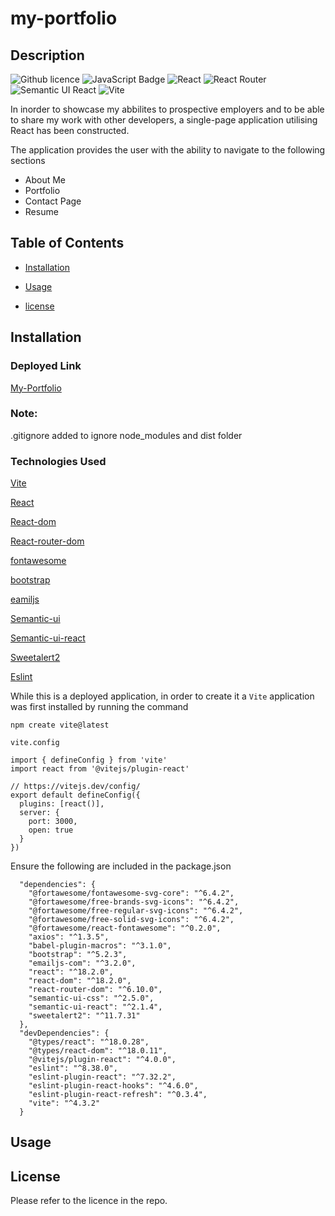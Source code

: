 # my-portfolio

## Description

![Github licence](http://img.shields.io/badge/license-MIT-blue.svg)
![JavaScript Badge](https://img.shields.io/badge/JavaScript-100%25-yellow.svg)
![React](https://img.shields.io/badge/react-%2320232a.svg?style=for-the-badge&logo=react&logoColor=%2361DAFB)
![React Router](https://img.shields.io/badge/React_Router-CA4245?style=for-the-badge&logo=react-router&logoColor=white)
![Semantic UI React](https://img.shields.io/badge/Semantic%20UI%20React-%2335BDB2.svg?style=for-the-badge&logo=SemanticUIReact&logoColor=white)
![Vite](https://img.shields.io/badge/vite-%23646CFF.svg?style=for-the-badge&logo=vite&logoColor=white)

In inorder to showcase my abbilites to prospective employers and to be able to share my work with other developers, a single-page application utilising React has been constructed.

The application provides the user with the ability to navigate to the following sections

- About Me
- Portfolio
- Contact Page
- Resume

## Table of Contents

- [Installation](#installation)

- [Usage](#usage)

- [license](#license)

## Installation

### Deployed Link

[My-Portfolio]()

### Note:

.gitignore added to ignore node_modules and dist folder

### Technologies Used

<p><a href="https://vitejs.dev/">Vite</a></p>
<p><a href="https://react.dev/">React</a></p>
<p><a href="https://legacy.reactjs.org/docs/react-dom.html">React-dom</a></p>
<p><a href="https://reactrouter.com/en/main">React-router-dom</a></p>
<p><a href="https://fontawesome.com/versions">fontawesome</a></p>
<p><a href="https://getbootstrap.com/">bootstrap</a></p>
<p><a href="https://www.emailjs.com/">eamiljs</a></p>
<p><a href="https://semantic-ui.com/">Semantic-ui</a></p>
<p><a href="https://react.semantic-ui.com/">Semantic-ui-react</a></p>
<p><a href="https://sweetalert2.github.io/">Sweetalert2</a></p>
<p><a href="https://eslint.org/">Eslint</a></p>

While this is a deployed application, in order to create it a ```Vite``` application was first installed by running the command 

```npm create vite@latest```

```vite.config``` 

```
import { defineConfig } from 'vite'
import react from '@vitejs/plugin-react'

// https://vitejs.dev/config/
export default defineConfig({
  plugins: [react()],
  server: {
    port: 3000,
    open: true
  }
})
```

Ensure the following are included in the package.json

```
  "dependencies": {
    "@fortawesome/fontawesome-svg-core": "^6.4.2",
    "@fortawesome/free-brands-svg-icons": "^6.4.2",
    "@fortawesome/free-regular-svg-icons": "^6.4.2",
    "@fortawesome/free-solid-svg-icons": "^6.4.2",
    "@fortawesome/react-fontawesome": "^0.2.0",
    "axios": "^1.3.5",
    "babel-plugin-macros": "^3.1.0",
    "bootstrap": "^5.2.3",
    "emailjs-com": "^3.2.0",
    "react": "^18.2.0",
    "react-dom": "^18.2.0",
    "react-router-dom": "^6.10.0",
    "semantic-ui-css": "^2.5.0",
    "semantic-ui-react": "^2.1.4",
    "sweetalert2": "^11.7.31"
  },
  "devDependencies": {
    "@types/react": "^18.0.28",
    "@types/react-dom": "^18.0.11",
    "@vitejs/plugin-react": "^4.0.0",
    "eslint": "^8.38.0",
    "eslint-plugin-react": "^7.32.2",
    "eslint-plugin-react-hooks": "^4.6.0",
    "eslint-plugin-react-refresh": "^0.3.4",
    "vite": "^4.3.2"
  }
```

## Usage

## License

Please refer to the licence in the repo.
